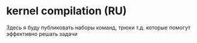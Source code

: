 # kernel compilation (RU)
Здесь я буду публиковать  наборы команд, трюки т.д.  которые помогут эффективно решать задачи
